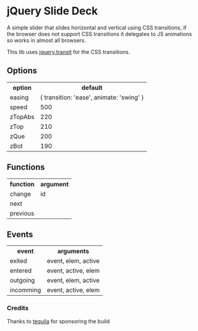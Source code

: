 # jQuery Slide Deck

A simple slider that slides horizontal and vertical using CSS
transitions, if the browser does not support CSS transitions it
delegates to JS animations so works in almost all browsers.

This lib uses
[jquery.transit](https://github.com/rstacruz/jquery.transit)
for the CSS transitions.

## Options

<table>
  <tr>
    <th>option</th>
    <th>default</th>
  </tr>
  <tr>
    <td>easing</td>
    <td>{ transition: 'ease', animate: 'swing' }</td>
  </tr>
  <tr>
    <td>speed</td>
    <td>500</td>
  </tr>
  <tr>
    <td>zTopAbs</td>
    <td>220</td>
  </tr>
  <tr>
    <td>zTop</td>
    <td>210</td>
  </tr>
  <tr>
    <td>zQue</td>
    <td>200</td>
  </tr>
  <tr>
    <td>zBot</td>
    <td>190</td>
  </tr>
</table>

## Functions

<table>
  <tr>
    <th>function</th>
    <th>argument</th>
  </tr>
  <tr>
    <td>change</td>
    <td>id</td>
  </tr>
  <tr>
    <td>next</td>
    <td></td>
  </tr>
  <tr>
    <td>previous</td>
    <td></td>
  </tr>
</table>

## Events

<table>
  <tr>
    <th>event</th>
    <th>arguments</th>
  </tr>
  <tr>
    <td>exited</td>
    <td>event, elem, active</td>
  </tr>
  <tr>
    <td>entered</td>
    <td>event, active, elem</td>
  </tr>
  <tr>
    <td>outgoing</td>
    <td>event, elem, active</td>
  </tr>
  <tr>
    <td>incomming</td>
    <td>event, active, elem</td>
  </tr>
</table>

### Credits

Thanks to [tequila](http://www.tequila.com.au/) for sponsoring the build
